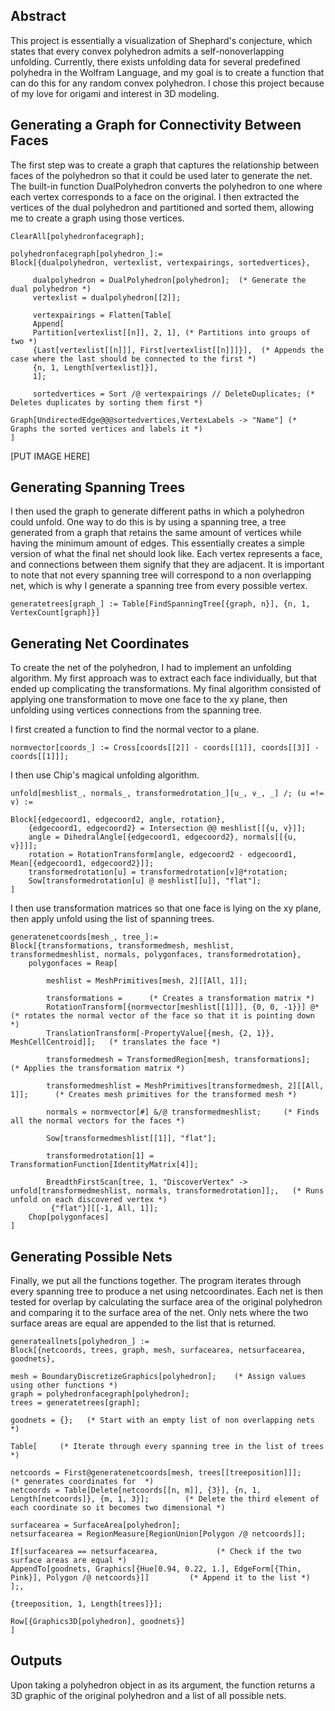 ## Abstract

This project is essentially a visualization of Shephard's conjecture, which states that every convex polyhedron admits a self-nonoverlapping unfolding. Currently, there exists unfolding data for several predefined polyhedra in the Wolfram Language, and my goal is to create a function that can do this for any random convex polyhedron. I chose this project because of my love for origami and interest in 3D modeling.

## Generating a Graph for Connectivity Between Faces

The first step was to create a graph that captures the relationship between faces of the polyhedron so that it could be used later to generate the net. The built-in function DualPolyhedron converts the polyhedron to one where each vertex corresponds to a face on the original. I then extracted the vertices of the dual polyhedron and partitioned and sorted them, allowing me to create a graph using those vertices.

    ClearAll[polyhedronfacegraph];
    
    polyhedronfacegraph[polyhedron_]:= 
    Block[{dualpolyhedron, vertexlist, vertexpairings, sortedvertices},
    
    	 dualpolyhedron = DualPolyhedron[polyhedron];  (* Generate the dual polyhedron *)
         vertexlist = dualpolyhedron[[2]];   
         
         vertexpairings = Flatten[Table[
         Append[
         Partition[vertexlist[[n]], 2, 1], (* Partitions into groups of two *)
         {Last[vertexlist[[n]]], First[vertexlist[[n]]]}],  (* Appends the case where the last should be connected to the first *)
         {n, 1, Length[vertexlist]}], 
         1];
         
         sortedvertices = Sort /@ vertexpairings // DeleteDuplicates; (* Deletes duplicates by sorting them first *)
    
    Graph[UndirectedEdge@@@sortedvertices,VertexLabels -> "Name"] (* Graphs the sorted vertices and labels it *)
    ]
[PUT IMAGE HERE]

## Generating Spanning Trees 
I then used the graph to generate different paths in which a polyhedron could unfold. One way to do this is by using a spanning tree, a tree generated from a graph that retains the same amount of vertices while having the minimum amount of edges. This essentially creates a simple version of what the final net should look like. Each vertex represents a face, and connections between them signify that they are adjacent. It is important to note that not every spanning tree will correspond to a non overlapping net, which is why I generate a spanning tree from every possible vertex.

    generatetrees[graph_] := Table[FindSpanningTree[{graph, n}], {n, 1, VertexCount[graph]}]

## Generating Net Coordinates
To create the net of the polyhedron, I had to implement an unfolding algorithm. My first approach was to extract each face individually, but that ended up complicating the transformations. My final algorithm consisted of applying one transformation to move one face to the xy plane, then unfolding using vertices connections from the spanning tree. 

I first created a function to find the normal vector to a plane.

    normvector[coords_] := Cross[coords[[2]] - coords[[1]], coords[[3]] - coords[[1]]];  
    
I then use Chip's magical unfolding algorithm.

    unfold[meshlist_, normals_, transformedrotation_][u_, v_, _] /; (u =!= v) :=

	Block[{edgecoord1, edgecoord2, angle, rotation},
		{edgecoord1, edgecoord2} = Intersection @@ meshlist[[{u, v}]]; 
		angle = DihedralAngle[{edgecoord1, edgecoord2}, normals[[{u, v}]]];
		rotation = RotationTransform[angle, edgecoord2 - edgecoord1, Mean[{edgecoord1, edgecoord2}]];
		transformedrotation[u] = transformedrotation[v]@*rotation;
		Sow[transformedrotation[u] @ meshlist[[u]], "flat"];
	]
    
I then use transformation matrices so that one face is lying on the xy plane, then apply unfold using the list of spanning trees.
    
    generatenetcoords[mesh_, tree_]:=
	Block[{transformations, transformedmesh, meshlist, transformedmeshlist, normals, polygonfaces, transformedrotation},
		polygonfaces = Reap[
		
		    meshlist = MeshPrimitives[mesh, 2][[All, 1]];
		    
			transformations =      (* Creates a transformation matrix *)
			RotationTransform[{normvector[meshlist[[1]]], {0, 0, -1}}] @*     (* rotates the normal vector of the face so that it is pointing down *)
			TranslationTransform[-PropertyValue[{mesh, {2, 1}}, MeshCellCentroid]];   (* translates the face *)
			
			transformedmesh = TransformedRegion[mesh, transformations];      (* Applies the transformation matrix *)
			
			transformedmeshlist = MeshPrimitives[transformedmesh, 2][[All, 1]];      (* Creates mesh primitives for the transformed mesh *)
			
			normals = normvector[#] &/@ transformedmeshlist;     (* Finds all the normal vectors for the faces *)

			Sow[transformedmeshlist[[1]], "flat"];
			
			transformedrotation[1] = TransformationFunction[IdentityMatrix[4]];
			
			BreadthFirstScan[tree, 1, "DiscoverVertex" -> unfold[transformedmeshlist, normals, transformedrotation]];,   (* Runs unfold on each discovered vertex *)
			 {"flat"}][[-1, All, 1]];
		Chop[polygonfaces]
	]
    
## Generating Possible Nets
Finally, we put all the functions together. The program iterates through every spanning tree to produce a net using netcoordinates. Each net is then tested for overlap by calculating the surface area of the original polyhedron and comparing it to the surface area of the net. Only nets where the two surface areas are equal are appended to the list that is returned.

    generateallnets[polyhedron_] := 
    Block[{netcoords, trees, graph, mesh, surfacearea, netsurfacearea, goodnets},

    mesh = BoundaryDiscretizeGraphics[polyhedron];    (* Assign values using other functions *)
    graph = polyhedronfacegraph[polyhedron];
    trees = generatetrees[graph];

    goodnets = {};   (* Start with an empty list of non overlapping nets *)

    Table[     (* Iterate through every spanning tree in the list of trees *)

    netcoords = First@generatenetcoords[mesh, trees[[treeposition]]];        (* generates coordinates for  *)
    netcoords = Table[Delete[netcoords[[n, m]], {3}], {n, 1, Length[netcoords]}, {m, 1, 3}];        (* Delete the third element of each coordinate so it becomes two dimensional *)

    surfacearea = SurfaceArea[polyhedron];
    netsurfacearea = RegionMeasure[RegionUnion[Polygon /@ netcoords]];

    If[surfacearea == netsurfacearea,             (* Check if the two surface areas are equal *)
    AppendTo[goodnets, Graphics[{Hue[0.94, 0.22, 1.], EdgeForm[{Thin, Pink}], Polygon /@ netcoords}]]         (* Append it to the list *)
    ];,  

    {treeposition, 1, Length[trees]}];    

    Row[{Graphics3D[polyhedron], goodnets}]
    ]


## Outputs
Upon taking a polyhedron object in as its argument, the function returns a 3D graphic of the original polyhedron and a list of all possible nets.

